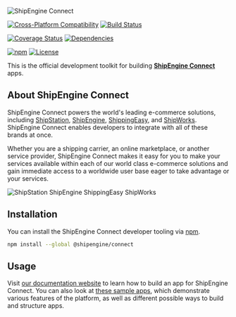 ![ShipEngine Connect](https://connect.shipengine.com/img/logos/shipengine-connect-logo.png)

[![Cross-Platform Compatibility](https://shipengine.github.io/img/badges/os-badges.svg)](https://github.com/ShipEngine/connect/actions)
[![Build Status](https://github.com/ShipEngine/connect/workflows/CI-CD/badge.svg)](https://github.com/ShipEngine/connect/actions)

[![Coverage Status](https://coveralls.io/repos/github/ShipEngine/connect/badge.svg?branch=master)](https://coveralls.io/github/ShipEngine/connect)
[![Dependencies](https://david-dm.org/ShipEngine/connect.svg)](https://david-dm.org/ShipEngine/connect)

[![npm](https://img.shields.io/npm/v/@shipengine/connect.svg)](https://www.npmjs.com/package/@shipengine/connect)
[![License](https://img.shields.io/npm/l/@shipengine/connect.svg)](LICENSE)



This is the official development toolkit for building [**ShipEngine Connect**](https://connect.shipengine.com/) apps.


About ShipEngine Connect
--------------------------------------------
ShipEngine Connect powers the world's leading e-commerce solutions, including [ShipStation](https://www.shipstation.com/), [ShipEngine](https://www.shipengine.com), [ShippingEasy](https://shippingeasy.com/), and [ShipWorks](https://www.shipworks.com/). ShipEngine Connect enables developers to integrate with all of these brands at once.

Whether you are a shipping carrier, an online marketplace, or another service provider, ShipEngine Connect makes it easy for you to make your services available within each of our world class e-commerce solutions and gain immediate access to a worldwide user base eager to take advantage or your services.

![ShipStation ShipEngine ShippingEasy ShipWorks](https://connect.shipengine.com/img/logos/auctane.svg)



Installation
--------------------------
You can install the ShipEngine Connect developer tooling via [npm](https://docs.npmjs.com/about-npm/).

```bash
npm install --global @shipengine/connect
```



Usage
-----------------------
Visit [our documentation website](https://connect.shipengine.com/) to learn how to build an app for ShipEngine Connect. You can also look at [these sample apps](https://github.com/ShipEngine/connect-samples), which demonstrate various features of the platform, as well as different possible ways to build and structure apps.
